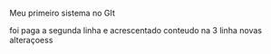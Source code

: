 Meu primeiro sistema no GIt

foi paga a segunda linha e acrescentado conteudo na 3 linha 
novas alteraçoess 